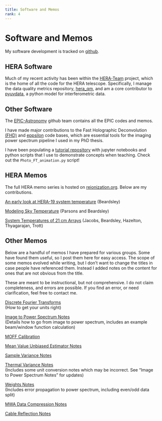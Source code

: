```yaml
---
title: Software and Memos
rank: 4
---
```

# Software and Memos
My software development is tracked on [github](https://github.com/adampbeardsley).

## HERA Software
Much of my recent activity has been within the [HERA-Team](https://github.com/HERA-Team)
project, which is the home of all the code for the HERA telescope. Specifically,
I manage the data quality metrics repository, [hera_qm](https://github.com/HERA-Team/hera_qm),
and am a core contributor to [pyuvdata](https://github.com/HERA-Team/pyuvdata),
a python model for interferometric data.

## Other Software
The [EPIC-Astronomy](https://github.com/epic-astronomy) github team contains all
the EPIC codes and memos.

I have made major contributions to the Fast Holographic Deconvolution [(FHD)](https://github.com/EoRImaging/FHD) and [eppsilon](https://github.com/EoRImaging/eppsilon) code bases, which are essential tools for the imaging power spectrum pipeline I used in my PhD thesis.

I have been populating a [tutorial repository](https://github.com/adampbeardsley/tutorials) with jupyter notebooks and python scripts that I use to demonstrate concepts when teaching. Check out the `Photo_FT_animation.py` script!

## HERA Memos
The full HERA memo series is hosted on [reionization.org](http://reionization.org/). Below are my contributions.

[An early look at HERA-19 system temperature](http://reionization.org/wp-content/uploads/2017/04/HERA19_Tsys_3April2017.pdf) (Beardsley)

[Modeling Sky Temperature](http://reionization.org/wp-content/uploads/2013/03/HERA_34_Modeling_Sky_Temperature.pdf) (Parsons and Beardsley)

[System Temperatures of 21 cm Arrays](http://reionization.org/wp-content/uploads/2015/01/Tsys_memo_v1.pdf) (Jacobs, Beardsley, Hazelton, Thyagarajan, Trott)

## Other Memos
Below are a handful of memos I have prepared for various groups. Some have found them useful, so I post them here for easy access. The scope of some memos evolved while writing, but I don’t want to change the titles in case people have referenced them. Instead I added notes on the content for ones that are not obvious from the title.

These are meant to be instructional, but not comprehensive. I do not claim completeness, and errors are possible. If you find an error, or need clarification, feel free to contact me.

[Discrete Fourier Transforms](https://www.dropbox.com/s/fwh5elnx6daz4l8/FT_Memo.pdf)  
(How to get your units right)

[Image to Power Spectrum Notes](https://www.dropbox.com/s/g8dnbpcy8l2vcom/image_to_PS_notes.pdf)  
(Details how to go from image to power spectrum, includes an example beam/window function calculation)

[MOFF Calibration](https://www.dropbox.com/s/y0k9ahzaat8vzlc/MOFF_cal.pdf)

[Mean Value Unbiased Estimator Notes](https://www.dropbox.com/s/aai0c91neaffgef/MVUE_notes.pdf)

[Sample Variance Notes](https://www.dropbox.com/s/gy7ulaugsyjj7d6/sample_variance_notes.pdf)

[Thermal Variance Notes](https://www.dropbox.com/s/f5vorrr16dfpo17/thermal_variance_notes.pdf)  
(Includes some unit conversion notes which may be incorrect. See “Image to Power Spectrum Notes” for updates)

[Weights Notes](https://www.dropbox.com/s/yz2z4q1v70hq7m3/weights_notes.pdf)  
(Includes error propagation to power spectrum, including even/odd data split)

[MWA Data Compression Notes](https://www.dropbox.com/s/filcukpqfkverxw/compression_notes.pdf)

[Cable Reflection Notes](https://www.dropbox.com/s/qeibdok201gbd9z/reflection_notes.pdf?dl=0)
